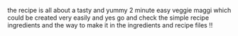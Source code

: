 the recipe is all about a tasty and yummy 2 minute easy veggie maggi which could be created very easily and yes go and check the simple recipe ingredients and the way to make it in the ingredients and recipe files !!